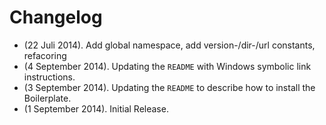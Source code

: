 # Changelog
* (22 Juli 2014). Add global namespace, add version-/dir-/url constants, refacoring
* (4 September 2014). Updating the `README` with Windows symbolic link instructions.
* (3 September 2014). Updating the `README` to describe how to install the Boilerplate.
* (1 September 2014). Initial Release.
